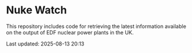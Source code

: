 # Nuke Watch

This repository includes code for retrieving the latest information available on the output of EDF nuclear power plants in the UK.

Last updated: 2025-08-13 20:13